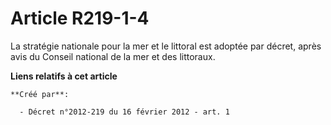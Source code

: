 # Article R219-1-4

La stratégie nationale pour la mer et le littoral est adoptée par décret, après avis du Conseil national de la mer et des
littoraux.

**Liens relatifs à cet article**

	**Créé par**:

	  - Décret n°2012-219 du 16 février 2012 - art. 1
